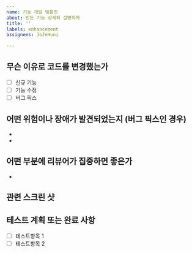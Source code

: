 ```yaml
---
name: 기능 개발 템플릿
about: 만든 기능 상세히 설명하자
title: ''
labels: enhancement
assignees: JoJeHuni

---
```


## 무슨 이유로 코드를 변경했는가
- [ ] 신규 기능
- [ ] 기능 수정
- [ ] 버그 픽스

## 어떤 위험이나 장애가 발견되었는지 (버그 픽스인 경우)
- 
- 

## 어떤 부분에 리뷰어가 집중하면 좋은가
- 

## 관련 스크린 샷 

## 테스트 계획 또는 완료 사항
- [ ] 테스트항목 1
- [ ] 테스트항목 2
